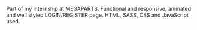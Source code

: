Part of my internship at MEGAPARTS. Functional and responsive, animated and well styled LOGIN/REGISTER page. HTML, SASS, CSS and JavaScript used.
